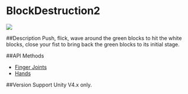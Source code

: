 BlockDestruction2
=====
<img src="https://leapmotion-leapdev-production.s3.amazonaws.com/uploads/library/thumbnail_image/44374ce9-e61e-4cac-a027-bcc841e1c3cf.jpg">

##Description
Push, flick, wave around the green blocks to hit the white blocks, close your fist to bring back the green blocks to its initial stage.

##API Methods
* [Finger Joints](https://developer.leapmotion.com/documentation/skeletal/csharp/api/Leap.Finger.html#id50)
* [Hands](https://developer.leapmotion.com/documentation/skeletal/csharp/api/Leap.Hand.html)

##Version Support
Unity V4.x only. 
